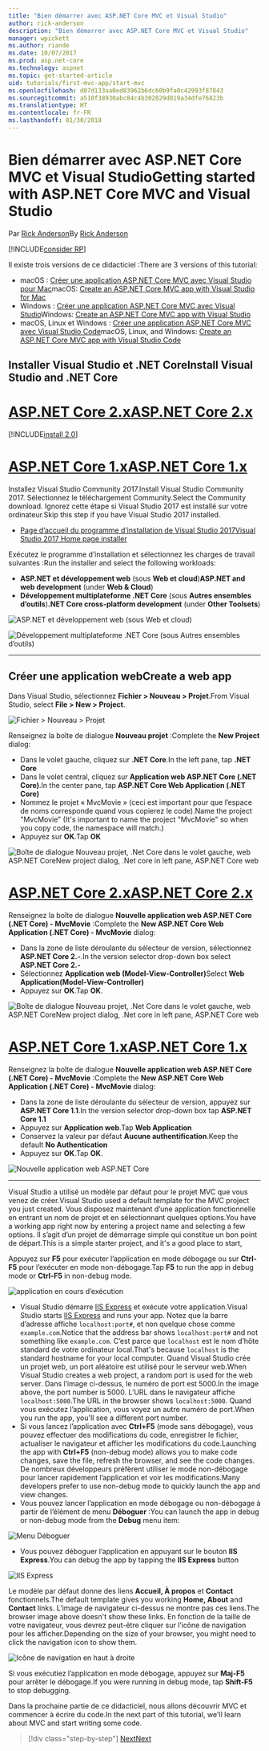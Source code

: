 ```yaml
---
title: "Bien démarrer avec ASP.NET Core MVC et Visual Studio"
author: rick-anderson
description: "Bien démarrer avec ASP.NET Core MVC et Visual Studio"
manager: wpickett
ms.author: riande
ms.date: 10/07/2017
ms.prod: asp.net-core
ms.technology: aspnet
ms.topic: get-started-article
uid: tutorials/first-mvc-app/start-mvc
ms.openlocfilehash: d07d133aa0ed83962b6dc60b9fa0c42993f87843
ms.sourcegitcommit: a510f38930abc84c4b302029d019a34dfe76823b
ms.translationtype: HT
ms.contentlocale: fr-FR
ms.lasthandoff: 01/30/2018
---
```

# <a name="getting-started-with-aspnet-core-mvc-and-visual-studio"></a><span data-ttu-id="cee52-103">Bien démarrer avec ASP.NET Core MVC et Visual Studio</span><span class="sxs-lookup"><span data-stu-id="cee52-103">Getting started with ASP.NET Core MVC and Visual Studio</span></span>

<span data-ttu-id="cee52-104">Par [Rick Anderson](https://twitter.com/RickAndMSFT)</span><span class="sxs-lookup"><span data-stu-id="cee52-104">By [Rick Anderson](https://twitter.com/RickAndMSFT)</span></span>

[!INCLUDE[consider RP](../../includes/razor.md)]

<span data-ttu-id="cee52-105">Il existe trois versions de ce didacticiel :</span><span class="sxs-lookup"><span data-stu-id="cee52-105">There are 3 versions of this tutorial:</span></span>

* <span data-ttu-id="cee52-106">macOS : [Créer une application ASP.NET Core MVC avec Visual Studio pour Mac](xref:tutorials/first-mvc-app-mac/start-mvc)</span><span class="sxs-lookup"><span data-stu-id="cee52-106">macOS: [Create an ASP.NET Core MVC app with Visual Studio for Mac](xref:tutorials/first-mvc-app-mac/start-mvc)</span></span>
* <span data-ttu-id="cee52-107">Windows : [Créer une application ASP.NET Core MVC avec Visual Studio](xref:tutorials/first-mvc-app/start-mvc)</span><span class="sxs-lookup"><span data-stu-id="cee52-107">Windows: [Create an ASP.NET Core MVC app with Visual Studio](xref:tutorials/first-mvc-app/start-mvc)</span></span>
* <span data-ttu-id="cee52-108">macOS, Linux et Windows : [Créer une application ASP.NET Core MVC avec Visual Studio Code](xref:tutorials/first-mvc-app-xplat/start-mvc)</span><span class="sxs-lookup"><span data-stu-id="cee52-108">macOS, Linux, and Windows: [Create an ASP.NET Core MVC app with Visual Studio Code](xref:tutorials/first-mvc-app-xplat/start-mvc)</span></span>

## <a name="install-visual-studio-and-net-core"></a><span data-ttu-id="cee52-109">Installer Visual Studio et .NET Core</span><span class="sxs-lookup"><span data-stu-id="cee52-109">Install Visual Studio and .NET Core</span></span>

# <a name="aspnet-core-2xtabaspnetcore2x"></a>[<span data-ttu-id="cee52-110">ASP.NET Core 2.x</span><span class="sxs-lookup"><span data-stu-id="cee52-110">ASP.NET Core 2.x</span></span>](#tab/aspnetcore2x)

[!INCLUDE[install 2.0](../../includes/install2.0.md)]

# <a name="aspnet-core-1xtabaspnetcore1x"></a>[<span data-ttu-id="cee52-111">ASP.NET Core 1.x</span><span class="sxs-lookup"><span data-stu-id="cee52-111">ASP.NET Core 1.x</span></span>](#tab/aspnetcore1x)

<span data-ttu-id="cee52-112">Installez Visual Studio Community 2017.</span><span class="sxs-lookup"><span data-stu-id="cee52-112">Install Visual Studio Community 2017.</span></span> <span data-ttu-id="cee52-113">Sélectionnez le téléchargement Community.</span><span class="sxs-lookup"><span data-stu-id="cee52-113">Select the Community download.</span></span> <span data-ttu-id="cee52-114">Ignorez cette étape si Visual Studio 2017 est installé sur votre ordinateur.</span><span class="sxs-lookup"><span data-stu-id="cee52-114">Skip this step if you have Visual Studio 2017 installed.</span></span>

* [<span data-ttu-id="cee52-115">Page d’accueil du programme d’installation de Visual Studio 2017</span><span class="sxs-lookup"><span data-stu-id="cee52-115">Visual Studio 2017 Home page installer</span></span>](https://www.visualstudio.com/)

<span data-ttu-id="cee52-116">Exécutez le programme d’installation et sélectionnez les charges de travail suivantes :</span><span class="sxs-lookup"><span data-stu-id="cee52-116">Run the installer and select the following workloads:</span></span>

* <span data-ttu-id="cee52-117">**ASP.NET et développement web** (sous **Web et cloud**)</span><span class="sxs-lookup"><span data-stu-id="cee52-117">**ASP.NET and web development** (under **Web & Cloud**)</span></span>
* <span data-ttu-id="cee52-118">**Développement multiplateforme .NET Core** (sous **Autres ensembles d’outils**)</span><span class="sxs-lookup"><span data-stu-id="cee52-118">**.NET Core cross-platform development** (under **Other Toolsets**)</span></span>

![**ASP.NET et développement web** (sous **Web et cloud**)](start-mvc/_static/web_workload.png)

![**Développement multiplateforme .NET Core** (sous **Autres ensembles d’outils**)](start-mvc/_static/x_plat_wl.png)

---

## <a name="create-a-web-app"></a><span data-ttu-id="cee52-121">Créer une application web</span><span class="sxs-lookup"><span data-stu-id="cee52-121">Create a web app</span></span>

<span data-ttu-id="cee52-122">Dans Visual Studio, sélectionnez **Fichier > Nouveau > Projet**.</span><span class="sxs-lookup"><span data-stu-id="cee52-122">From Visual Studio, select  **File > New > Project**.</span></span>

![Fichier > Nouveau > Projet](start-mvc/_static/alt_new_project.png)

<span data-ttu-id="cee52-124">Renseignez la boîte de dialogue **Nouveau projet** :</span><span class="sxs-lookup"><span data-stu-id="cee52-124">Complete the **New Project** dialog:</span></span>

* <span data-ttu-id="cee52-125">Dans le volet gauche, cliquez sur **.NET Core**.</span><span class="sxs-lookup"><span data-stu-id="cee52-125">In the left pane, tap **.NET Core**</span></span>
* <span data-ttu-id="cee52-126">Dans le volet central, cliquez sur **Application web ASP.NET Core (.NET Core)**.</span><span class="sxs-lookup"><span data-stu-id="cee52-126">In the center pane, tap **ASP.NET Core Web Application (.NET Core)**</span></span>
* <span data-ttu-id="cee52-127">Nommez le projet « MvcMovie » (ceci est important pour que l’espace de noms corresponde quand vous copierez le code).</span><span class="sxs-lookup"><span data-stu-id="cee52-127">Name the project "MvcMovie" (It's important to name the project "MvcMovie" so when you copy code, the namespace will match.)</span></span>
* <span data-ttu-id="cee52-128">Appuyez sur **OK**.</span><span class="sxs-lookup"><span data-stu-id="cee52-128">Tap **OK**</span></span>

![<span data-ttu-id="cee52-129">Boîte de dialogue Nouveau projet, .Net Core dans le volet gauche, web ASP.NET Core</span><span class="sxs-lookup"><span data-stu-id="cee52-129">New project dialog, .Net core in left pane, ASP.NET Core web</span></span> ](start-mvc/_static/new_project2.png)


# <a name="aspnet-core-2xtabaspnetcore2x"></a>[<span data-ttu-id="cee52-130">ASP.NET Core 2.x</span><span class="sxs-lookup"><span data-stu-id="cee52-130">ASP.NET Core 2.x</span></span>](#tab/aspnetcore2x)

<span data-ttu-id="cee52-131">Renseignez la boîte de dialogue **Nouvelle application web ASP.NET Core (.NET Core) - MvcMovie** :</span><span class="sxs-lookup"><span data-stu-id="cee52-131">Complete the **New ASP.NET Core Web Application (.NET Core) - MvcMovie** dialog:</span></span>

* <span data-ttu-id="cee52-132">Dans la zone de liste déroulante du sélecteur de version, sélectionnez **ASP.NET Core 2.-**.</span><span class="sxs-lookup"><span data-stu-id="cee52-132">In the version selector drop-down box select **ASP.NET Core 2.-**</span></span>
* <span data-ttu-id="cee52-133">Sélectionnez **Application web (Model-View-Controller)**</span><span class="sxs-lookup"><span data-stu-id="cee52-133">Select **Web Application(Model-View-Controller)**</span></span>
* <span data-ttu-id="cee52-134">Appuyez sur **OK**.</span><span class="sxs-lookup"><span data-stu-id="cee52-134">Tap **OK**.</span></span>

![<span data-ttu-id="cee52-135">Boîte de dialogue Nouveau projet, .Net Core dans le volet gauche, web ASP.NET Core</span><span class="sxs-lookup"><span data-stu-id="cee52-135">New project dialog, .Net core in left pane, ASP.NET Core web</span></span> ](start-mvc/_static/new_project22.png)

# <a name="aspnet-core-1xtabaspnetcore1x"></a>[<span data-ttu-id="cee52-136">ASP.NET Core 1.x</span><span class="sxs-lookup"><span data-stu-id="cee52-136">ASP.NET Core 1.x</span></span>](#tab/aspnetcore1x)

<span data-ttu-id="cee52-137">Renseignez la boîte de dialogue **Nouvelle application web ASP.NET Core (.NET Core) - MvcMovie** :</span><span class="sxs-lookup"><span data-stu-id="cee52-137">Complete the **New ASP.NET Core Web Application (.NET Core) - MvcMovie** dialog:</span></span>

* <span data-ttu-id="cee52-138">Dans la zone de liste déroulante du sélecteur de version, appuyez sur **ASP.NET Core 1.1**.</span><span class="sxs-lookup"><span data-stu-id="cee52-138">In the version selector drop-down box tap **ASP.NET Core 1.1**</span></span>
* <span data-ttu-id="cee52-139">Appuyez sur **Application web**.</span><span class="sxs-lookup"><span data-stu-id="cee52-139">Tap **Web Application**</span></span>
* <span data-ttu-id="cee52-140">Conservez la valeur par défaut **Aucune authentification**.</span><span class="sxs-lookup"><span data-stu-id="cee52-140">Keep the default **No Authentication**</span></span>
* <span data-ttu-id="cee52-141">Appuyez sur **OK**.</span><span class="sxs-lookup"><span data-stu-id="cee52-141">Tap **OK**.</span></span>

![Nouvelle application web ASP.NET Core](start-mvc/_static/p3.png)

---

<span data-ttu-id="cee52-143">Visual Studio a utilisé un modèle par défaut pour le projet MVC que vous venez de créer.</span><span class="sxs-lookup"><span data-stu-id="cee52-143">Visual Studio used a default template for the MVC project you just created.</span></span> <span data-ttu-id="cee52-144">Vous disposez maintenant d’une application fonctionnelle en entrant un nom de projet et en sélectionnant quelques options.</span><span class="sxs-lookup"><span data-stu-id="cee52-144">You have a working app right now by entering a project name and selecting a few options.</span></span> <span data-ttu-id="cee52-145">Il s’agit d’un projet de démarrage simple qui constitue un bon point de départ.</span><span class="sxs-lookup"><span data-stu-id="cee52-145">This is a simple starter project, and it's a good place to start,</span></span>

<span data-ttu-id="cee52-146">Appuyez sur **F5** pour exécuter l’application en mode débogage ou sur **Ctrl-F5** pour l’exécuter en mode non-débogage.</span><span class="sxs-lookup"><span data-stu-id="cee52-146">Tap **F5** to run the app in debug mode or **Ctrl-F5** in non-debug mode.</span></span>
<!-- These images are also used by uid: tutorials/first-mvc-app-xplat/start-mvc -->
![application en cours d’exécution](start-mvc/_static/1.png)

* <span data-ttu-id="cee52-148">Visual Studio démarre [IIS Express](https://docs.microsoft.com/iis/extensions/introduction-to-iis-express/iis-express-overview) et exécute votre application.</span><span class="sxs-lookup"><span data-stu-id="cee52-148">Visual Studio starts [IIS Express](https://docs.microsoft.com/iis/extensions/introduction-to-iis-express/iis-express-overview) and runs your app.</span></span> <span data-ttu-id="cee52-149">Notez que la barre d’adresse affiche `localhost:port#`, et non quelque chose comme `example.com`.</span><span class="sxs-lookup"><span data-stu-id="cee52-149">Notice that the address bar shows `localhost:port#` and not something like `example.com`.</span></span> <span data-ttu-id="cee52-150">C’est parce que `localhost` est le nom d’hôte standard de votre ordinateur local.</span><span class="sxs-lookup"><span data-stu-id="cee52-150">That's because `localhost` is the standard hostname for your local computer.</span></span> <span data-ttu-id="cee52-151">Quand Visual Studio crée un projet web, un port aléatoire est utilisé pour le serveur web.</span><span class="sxs-lookup"><span data-stu-id="cee52-151">When Visual Studio creates a web project, a random port is used for the web server.</span></span> <span data-ttu-id="cee52-152">Dans l’image ci-dessus, le numéro de port est 5000.</span><span class="sxs-lookup"><span data-stu-id="cee52-152">In the image above, the port number is 5000.</span></span> <span data-ttu-id="cee52-153">L’URL dans le navigateur affiche `localhost:5000`.</span><span class="sxs-lookup"><span data-stu-id="cee52-153">The URL in the browser shows `localhost:5000`.</span></span> <span data-ttu-id="cee52-154">Quand vous exécutez l’application, vous voyez un autre numéro de port.</span><span class="sxs-lookup"><span data-stu-id="cee52-154">When you run the app, you'll see a different port number.</span></span>
* <span data-ttu-id="cee52-155">Si vous lancez l’application avec **Ctrl+F5** (mode sans débogage), vous pouvez effectuer des modifications du code, enregistrer le fichier, actualiser le navigateur et afficher les modifications du code.</span><span class="sxs-lookup"><span data-stu-id="cee52-155">Launching the app with **Ctrl+F5** (non-debug mode) allows you to make code changes, save the file, refresh the browser, and see the code changes.</span></span> <span data-ttu-id="cee52-156">De nombreux développeurs préfèrent utiliser le mode non-débogage pour lancer rapidement l’application et voir les modifications.</span><span class="sxs-lookup"><span data-stu-id="cee52-156">Many developers prefer to use non-debug mode to quickly launch the app and view changes.</span></span>
* <span data-ttu-id="cee52-157">Vous pouvez lancer l’application en mode débogage ou non-débogage à partir de l’élément de menu **Déboguer** :</span><span class="sxs-lookup"><span data-stu-id="cee52-157">You can launch the app in debug or non-debug mode from the **Debug** menu item:</span></span>

![Menu Déboguer](start-mvc/_static/debug_menu.png)

* <span data-ttu-id="cee52-159">Vous pouvez déboguer l’application en appuyant sur le bouton **IIS Express**.</span><span class="sxs-lookup"><span data-stu-id="cee52-159">You can debug the app by tapping the **IIS Express** button</span></span>

![IIS Express](start-mvc/_static/iis_express.png)

<span data-ttu-id="cee52-161">Le modèle par défaut donne des liens **Accueil, À propos** et **Contact** fonctionnels.</span><span class="sxs-lookup"><span data-stu-id="cee52-161">The default template gives you working **Home, About** and **Contact** links.</span></span> <span data-ttu-id="cee52-162">L’image de navigateur ci-dessus ne montre pas ces liens.</span><span class="sxs-lookup"><span data-stu-id="cee52-162">The browser image above doesn't show these links.</span></span> <span data-ttu-id="cee52-163">En fonction de la taille de votre navigateur, vous devrez peut-être cliquer sur l’icône de navigation pour les afficher.</span><span class="sxs-lookup"><span data-stu-id="cee52-163">Depending on the size of your browser, you might need to click the navigation icon to show them.</span></span>

![Icône de navigation en haut à droite](start-mvc/_static/2.png)

<span data-ttu-id="cee52-165">Si vous exécutiez l’application en mode débogage, appuyez sur **Maj-F5** pour arrêter le débogage.</span><span class="sxs-lookup"><span data-stu-id="cee52-165">If you were running in debug mode, tap **Shift-F5** to stop debugging.</span></span>

<span data-ttu-id="cee52-166">Dans la prochaine partie de ce didacticiel, nous allons découvrir MVC et commencer à écrire du code.</span><span class="sxs-lookup"><span data-stu-id="cee52-166">In the next part of this tutorial, we'll learn about MVC and start writing some code.</span></span>

>[!div class="step-by-step"]
[<span data-ttu-id="cee52-167">Next</span><span class="sxs-lookup"><span data-stu-id="cee52-167">Next</span></span>](adding-controller.md)  
